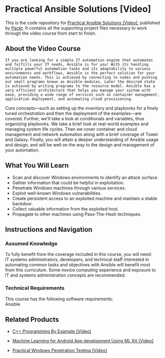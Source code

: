 # Practical Ansible Solutions [Video]
This is the code repository for [Practical Ansible Solutions [Video]](https://www.packtpub.com/networking-and-servers/practical-ansible-solutions-video?utm_source=github&utm_medium=repository&utm_campaign=9781788476904), published by [Packt](https://www.packtpub.com/?utm_source=github). It contains all the supporting project files necessary to work through the video course from start to finish.
## About the Video Course
	If you are looking for a simple IT automation engine that automates and fulfills your IT needs, Ansible is for you! With its handling multiple powerful automation tasks and its adaptability to various environments and workflows, Ansible is the perfect solution for your automation needs. This is achieved by connecting to nodes and pushing out small programs known as Ansible modules. Later the desired state is achieved by writing programs to the resource model. Ansible has a very efficient architecture that helps you manage your system with ease, providing a wide range of services such as container management, application deployment, and automating cloud provisioning.
Core concepts—such as setting up the inventory and playbooks for a finely tuned orchestration and then the deployment of the examples—are covered. Further, we'll take a look at conditionals and variables, thus organizing playbooks. We take a brief look at real-world examples and managing system life cycles. Then we cover container and cloud management and network automation along with a brief coverage of Tower and Galaxy.
Finally, you will attain a deeper understanding of Ansible usage and design, and will be well on the way to the design and management of your automation.

<H2>What You Will Learn</H2>
<DIV class=book-info-will-learn-text>
<UL>
<LI>Scan and discover Windows environments to identify an attack surface. 
<LI>Gather information that could be helpful in exploitation. 
<LI>Penetrate Windows machines through various services. 
<LI>Exploit well-known Windows vulnerabilities. 
<LI>Create persistent access to an exploited machine and maintain a stable backdoor. 
<LI>Collect valuable information from the exploited host. 
<LI>Propagate to other machines using Pass-The-Hash techniques. </LI></UL></DIV>

## Instructions and Navigation
### Assumed Knowledge
To fully benefit from the coverage included in this course, you will need:<br/>
IT systems administrators, developers, and technical staff interested in automating common tasks and objectives with Ansible will benefit most from this curriculum. Some novice computing experience and exposure to IT and systems administration concepts are recommended.
### Technical Requirements
This course has the following software requirements:<br/>
Ansible

## Related Products
* [C++ Programming By Example [Video]](https://www.packtpub.com/application-development/c-programming-example-video?utm_source=github&utm_medium=repository&utm_campaign=9781788395595)

* [Machine Learning for Android App development Using ML Kit [Video]](https://www.packtpub.com/application-development/machine-learning-android-app-development-using-ml-kit-video?utm_source=github&utm_medium=repository&utm_campaign=9781789539875)

* [Practical Windows Penetration Testing [Video]](https://www.packtpub.com/networking-and-servers/practical-windows-penetration-testing-video?utm_source=github&utm_medium=repository&utm_campaign=9781788396653)

